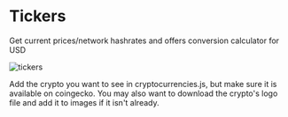 # Tickers
Get current prices/network hashrates and offers conversion calculator for USD

![tickers](https://github.com/peavey2787/Tickers/assets/11081113/e925389d-0f5d-4707-96c8-ae7413369199)


Add the crypto you want to see in cryptocurrencies.js, but make sure it is available on coingecko. You may also want to download the crypto's logo file and add it to images if it isn't already.
